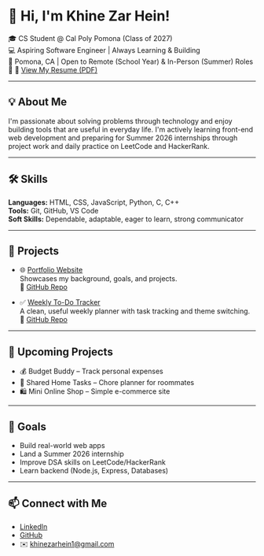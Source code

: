 # 👋 Hi, I'm Khine Zar Hein!

🎓 CS Student @ Cal Poly Pomona (Class of 2027)  
💻 Aspiring Software Engineer | Always Learning & Building  
📍 Pomona, CA | Open to Remote (School Year) & In-Person (Summer) Roles  
📄 📄 [View My Resume (PDF)](https://github.com/Khine12/Khine12.github.io/raw/main/Khine_Zar_Hein_Resume.pdf)

---

## 💡 About Me

I'm passionate about solving problems through technology and enjoy building tools that are useful in everyday life. I'm actively learning front-end web development and preparing for Summer 2026 internships through project work and daily practice on LeetCode and HackerRank.

---

## 🛠️ Skills

**Languages:** HTML, CSS, JavaScript, Python, C, C++  
**Tools:** Git, GitHub, VS Code  
**Soft Skills:** Dependable, adaptable, eager to learn, strong communicator

---

## 🚀 Projects

- 🌐 [Portfolio Website](https://khine12.github.io/)  
  Showcases my background, goals, and projects.  
  🔗 [GitHub Repo](https://github.com/Khine12/Khine12.github.io)

- ✅ [Weekly To-Do Tracker](https://khine12.github.io/Weekly-To-Do-Tracker/)  
  A clean, useful weekly planner with task tracking and theme switching.  
  🔗 [GitHub Repo](https://github.com/Khine12/Weekly-To-Do-Tracker)

---

## 📌 Upcoming Projects

- 💰 Budget Buddy – Track personal expenses  
- 🏡 Shared Home Tasks – Chore planner for roommates  
- 🛍️ Mini Online Shop – Simple e-commerce site

---

## 🎯 Goals

- Build real-world web apps  
- Land a Summer 2026 internship  
- Improve DSA skills on LeetCode/HackerRank  
- Learn backend (Node.js, Express, Databases)

---

## 📫 Connect with Me

- [LinkedIn](https://www.linkedin.com/in/khine-zar-hein/)  
- [GitHub](https://github.com/Khine12)  
- ✉️ khinezarhein1@gmail.com
